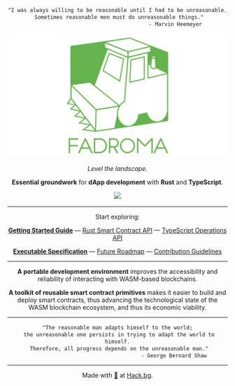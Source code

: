<div align="center">

```
"I was always willing to be reasonable until I had to be unreasonable.
 Sometimes reasonable men must do unreasonable things."
                                     - Marvin Heemeyer
```

[![](/homepage/logo.svg)](https://fadroma.tech)

*Level the landscape.*

**Essential groundwork** for **dApp development** with **Rust** and **TypeScript**.

[![](https://img.shields.io/npm/v/@hackbg/fadroma?color=%2365b34c&label=%40hackbg%2Ffadroma&style=for-the-badge)](https://www.npmjs.com/package/@hackbg/fadroma)

---

Start exploring:

[**Getting Started Guide**](./guide/index.md) — [Rust Smart Contract API](https://fadroma.tech/rs/fadroma/index.html) — [TypeScript Operations API](https://fadroma.tech/js/modules.html)

[**Executable Specification**](./SPEC.ts.md) — [Future Roadmap](./ROADMAP.ts.md) — [Contribution Guidelines](CONTRIBUTING.md)

---

**A portable development environment** improves
the accessibility and reliability of interacting
with WASM-based blockchains.

**A toolkit of reusable smart contract primitives**
makes it easier to build and deploy smart contracts,
thus advancing the technological state of the WASM
blockchain ecosystem, and thus its economic viability.

---

```
"The reasonable man adapts himself to the world;
 the unreasonable one persists in trying to adapt the world to himself.
 Therefore, all progress depends on the unreasonable man."
                                    - George Bernard Shaw
```

---

Made with [💚](mailto:hello@hack.bg) at [Hack.bg](https://hack.bg).

</div>
